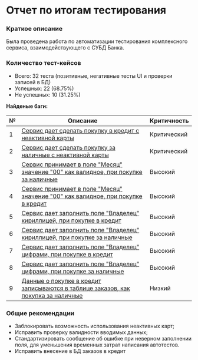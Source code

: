 # Отчет по итогам тестирования
### Краткое описание
Была проведена работа по автоматизации тестирования комплексного сервиса, 
взаимодействующего с СУБД Банка.   

### Количество тест-кейсов

* Всего: 32 теста (позитивные, негативные тесты UI и проверки записей в БД)
* Успешных: 22 (68.75%)
* Не успешных: 10 (31.25%)

**Найденые баги:**

| № | Описание | Критичность| 
| ------ | ----------- |----------- |
| 1    | [Сервис дает сделать покупку в кредит с неактивной карты](https://github.com/Murrk/Diploma/issues/1) |Критический
| 2    | [Сервис дает сделать покупку за наличные с неактивной карты](https://github.com/Murrk/Diploma/issues/2) |Критический
| 3    | [Сервис принимает в поле "Месяц" значение "00" как валидное, при покупке за наличные](https://github.com/Murrk/Diploma/issues/3) |Высокий
| 4    | [Сервис принимает в поле "Месяц" значение "00" как валидное, при покупке в кредит](https://github.com/Murrk/Diploma/issues/4) |Высокий
| 5   | [Сервис дает заполнить поле "Владелец" кириллицей, при покупке в кредит](https://github.com/Murrk/Diploma/issues/5) | Высокий
| 6    | [Сервис дает заполнить поле "Владелец" кириллицей, при покупке за наличные](https://github.com/Murrk/Diploma/issues/6) |Высокий
| 7 | [Сервис дает заполнить поле "Владелец" цифрами, при покупке в кредит](https://github.com/Murrk/Diploma/issues/7) |Высокий 
| 8    | [Сервис дает заполнить поле "Владелец" цифрами, при покупке за наличные](https://github.com/Murrk/Diploma/issues/8) |Высокий
| 9    | [Данные о покупке в кредит записываются в таблице заказов, как покупка за наличные](https://github.com/Murrk/Diploma/issues/9) |Низкий



### Общие рекомендации
* Заблокировать возможность использования неактивных карт;
* Исправить проверку валидности вводимых данных; 
* Стандартизировать сообщение об ошибке при неверном заполнении поля, для уменьшения временных затрат написания автотестов.
* Исправить внесение в БД заказов в кредит 


